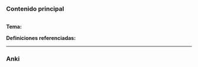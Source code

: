 ### Contenido principal

```ad-Formal

```

**Tema:**

**Definiciones referenciadas:**

---
### Anki
